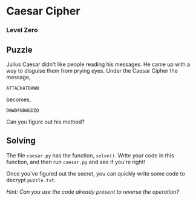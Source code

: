 # Caesar Cipher

### Level Zero



## Puzzle

Julius Caesar didn't like people reading his messages. He came up with a way to disguise them from prying eyes. Under the Caesar Cipher the message,

```
ATTACKATDAWN
```

becomes,

```
DWWDFNDWGDZQ
```

Can you figure out his method? 



## Solving

The file `caesar.py` has the function, `solve()`. Write your code in this function, and then run `caesar.py` and see if you're right!

Once you've figured out the secret, you can quickly write some code to decrypt `puzzle.txt`.

*Hint: Can you use the code already present to reverse the operation?*